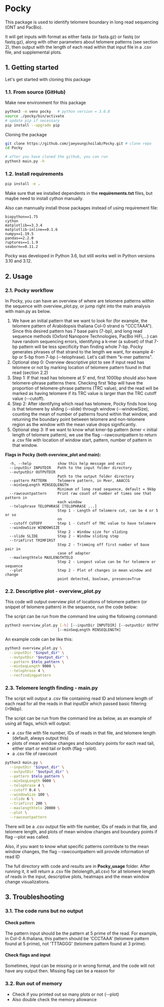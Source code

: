 # Pocky

This package is used to identify telomere boundary in long read sequencing (ONT and PacBio). 

It will get inputs with format as either fasta (or fasta.gz) or fastq (or fastq.gz), along with other parameters about telomere patterns (see section 2), then output with the length of each read within that input file in a .csv file, and supplemental plots. 

## 1. Getting started

Let's get started with cloning this package
### 1.1. From source (GitHub)

Make new environment for this package 
```bash
python3 -m venv pocky   # python version = 3.6.8
source ./pocky/bin/activate
# update pip if necessary 
pip install --upgrade pip

```

Cloning the package

```bash
git clone https://github.com/jaeyoungchoilab/Pocky.git # clone repo
cd Pocky

# after you have cloned the github, you can run
python3 main.py -h
```

### 1.2. Install requirements 
``` bash
pip install -e .
```

Make sure that we installed dependents in the **requirements.txt** files, but maybe need to install cython manually.

Also can mannually install those packages instead of using requirement file:

``` 
biopython==1.75
cython
matplotlib==3.3.4
matplotlib-inline==0.1.6
numpy==1.19.5
pandas==2.2.0
ruptures==1.1.9
seaborn==0.11.2
```
Pocky was developed in Python 3.6, but still works well in Python versions 3.10 and 3.12. 

## 2. Usage 
### 2.1. Pocky workflow

In Pocky, you can have an overview of where are telomere patterns within the sequence with overview_plot.py, or jump right into the main analysis with main.py as below. 

1. We have an initial pattern that we want to look for (for example, the telomere pattern of Arabidopsis thaliana Col-0 strand is "CCCTAAA"). Since this desired pattern has 7 base pairs (7-bp), and long read sequence methods (Oxford Nanopore Technologies, PacBio HiFi,...) can have random sequencing errors, identifying a k-mer (a subset) of that 7-bp pattern will be less specificity than finding whole 7-bp. Pocky generates phrases of that strand to the length we want, for example 4-bp or 5-bp from 7-bp (--telophrase). Let's call them "k-mer patterns". 
2. Optional step 0: Overview descriptive plot to see if input read has telomere or not by marking location of telomere pattern found in that read (section 2.2)
3. Step 1: If that read has telomere at 5' end, first 1000bp should also have telomere-phrase patterns there. Checking first 1kbp will have the proportion of telomere-phrase patterns (TRC value), and the read will be marked as having telomere if its TRC value is larger than the TRC cutoff value (--cutoff). 
4. Step 2: After identifying which read has telomere, Pocky finds how long is that telomere by sliding (--slide) through window (--windowSize), counting the mean of number of patterns found within that window, and returning the boundary point between telomere and non-telomere region as the window with the mean value drops significantly. 
5. Optional step 3: If we want to know what kmer-bp pattern (kmer < initial length of telomere pattern), we use the flag --rawcountpattern to return a .csv file with location of window start, pattern, number of pattern in that window.   

**Flags in Pocky (both overview_plot and main):**
```
  -h, --help            show this help message and exit
  --inputDir INPUTDIR   Path to the input folder directory
  --outputDir OUTPUTDIR
                        Path to the output folder directory
  --pattern PATTERN     Telomere pattern, in Mver, AAACCG
  --minSeqLength MINSEQLENGTH
                        Minimum of long read sequence, default = 9kbp
  --rawcountpattern     Print raw count of number of times see that pattern in
                        each window
  --telophrase TELOPHRASE [TELOPHRASE ...]
                        Step 1 - Length of telomere cut, can be 4 or 5 or so
                        on
  --cutoff CUTOFF       Step 1 - Cutoff of TRC value to have telomere
  --windowSize WINDOWSIZE
                        Step 2 - Window size for sliding
  --slide SLIDE         Step 2 - Window sliding step
  --trimfirst TRIMFIRST
                        Step 2 - Trimming off first number of base pair in
                        case of adapter
  --maxlengthtelo MAXLENGTHTELO
                        Step 2 - Longest value can be for telomere or sequence
  --plot                Step 2 - Plot of changes in mean window and change
                        point detected, boolean, presence=True
```

### 2.2. Descriptive plot - overview_plot.py
This code will output overview plot of locations of telomere pattern (or snippet of telomere pattern) in the sequence, run the code below:

The script can be run from the command line using the following command:

```bash
python3 overview_plot.py [-h] [--inputDir INPUTDIR] [--outputDir OUTPUTDIR] [--singlefilePath] [--pattern PATTERN]
                        [--minSeqLength MINSEQLENGTH]
```

An example code can be like this:

```bash
python3 overview_plot.py \
  --inputDir "$input_dir" \
  --outputDir "$output_dir" \
  --pattern $telo_pattern \
  --minSeqLength 9000 \
  --telophrase 4 \
  --recfindingpattern
```

### 2.3. Telomere length finding - main.py
The script will output a .csv file containing read ID and telomere length of each read for all the reads in that inputDir which passed basic filtering (>9kbp).

The script can be run from the command line as below, as an example of using all flags, which will output:
- a .csv file with file number, IDs of reads in that file, and telomere length (default, always output this)
- plots of mean window changes and boundary points for each read tail, either start or end tail or both (flag --plot).
- a .csv file of rawcount 


```bash
python3 main.py \
  --inputDir "$input_dir" \
  --outputDir "$output_dir" \
  --pattern $telo_pattern \
  --minSeqLength 9000 \
  --telophrase 4 \
  --cutoff 0.4 \
  --windowSize 100 \
  --slide 6 \
  --trimfirst 200 \
  --maxlengthtelo 20000 \
  --plot \
  --rawcountpattern
```

There will be a .csv output file with file number, IDs of reads in that file, and telomere length, and plots of mean window changes and boundary points if flag --plot was called.

Also, if you want to know what specific patterns contribute to the mean window changes, the flag --rawcountpattern will provide information of read ID

The full directory with code and results are in **Pocky_usage** folder. After running it, it will return a .csv file (telolength_all.csv) for all telomere length of reads in the input, descriptive plots, heatmaps and the mean window change visualizations.

## 3. Troubleshooting

### 3.1. The code runs but no output
#### Check pattern
The pattern input should be the pattern at 5 prime of the read. For example, in Col-0 A.thaliana, this pattern should be 'CCCTAAA' (telomere pattern found at 5 prime), not 'TTTAGGG' (telomere pattern found at 3 prime). 

#### Check flags and input 
Sometimes, input can be missing or in wrong format, and the code will not have any output then. Missing flag can be a reason for 

### 3.2. Run out of memory 
- Check if you printed out so many plots or not (--plot)
- Also double check the memory allowance 


